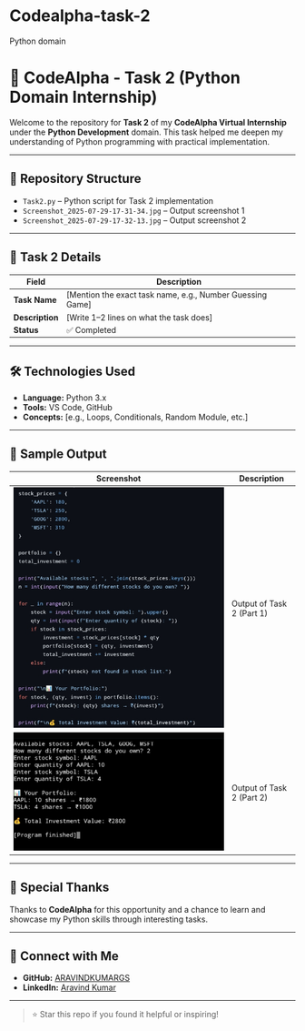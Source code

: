 # Codealpha-task-2
Python domain 
# 🚀 CodeAlpha - Task 2 (Python Domain Internship)

Welcome to the repository for **Task 2** of my **CodeAlpha Virtual Internship** under the **Python Development** domain. This task helped me deepen my understanding of Python programming with practical implementation.

---

## 📂 Repository Structure

- `Task2.py` – Python script for Task 2 implementation
- `Screenshot_2025-07-29-17-31-34.jpg` – Output screenshot 1
- `Screenshot_2025-07-29-17-32-13.jpg` – Output screenshot 2

---

## 📌 Task 2 Details

| Field           | Description                                      |
|----------------|--------------------------------------------------|
| **Task Name**   | [Mention the exact task name, e.g., Number Guessing Game] |
| **Description** | [Write 1–2 lines on what the task does]         |
| **Status**      | ✅ Completed                                     |

---

## 🛠️ Technologies Used

- **Language:** Python 3.x
- **Tools:** VS Code, GitHub
- **Concepts:** [e.g., Loops, Conditionals, Random Module, etc.]

---

## 📸 Sample Output

| Screenshot | Description              |
|------------|--------------------------|
| ![](Screenshot_2025-07-29-17-31-34-64_40deb401b9ffe8e1df2f1cc5ba480b12.jpg) | Output of Task 2 (Part 1) |
| ![](Screenshot_2025-07-29-17-32-13-49_320a9a695de7cdce83ed5281148d6f19.jpg) | Output of Task 2 (Part 2) |

---

## 🙌 Special Thanks

Thanks to **CodeAlpha** for this opportunity and a chance to learn and showcase my Python skills through interesting tasks.

---

## 🔗 Connect with Me

- **GitHub:** [ARAVINDKUMARGS](https://github.com/ARAVINDKUMARGS)
- **LinkedIn:** [Aravind Kumar](https://www.linkedin.com/in/aravind-kumar)

---

> ⭐ Star this repo if you found it helpful or inspiring!
